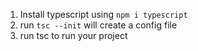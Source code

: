1. Install typescript using `npm i typescript`
2. run `tsc --init` will create a config file
3. run tsc to run your project